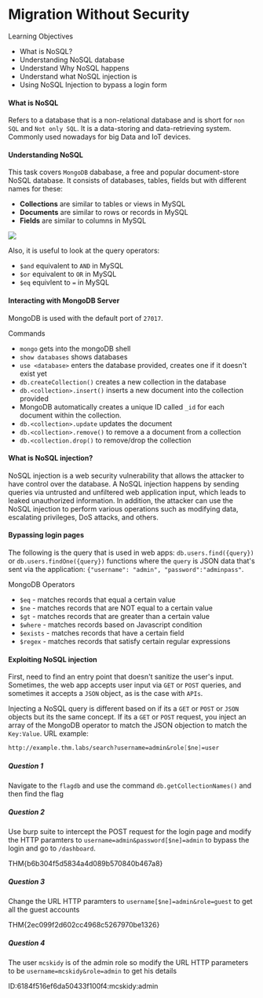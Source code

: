 # Migration Without Security
Learning Objectives  

-   What is NoSQL?
-   Understanding NoSQL database
-   Understand Why NoSQL happens
-   Understand what NoSQL injection is
-   Using NoSQL Injection to bypass a login form

#### What is NoSQL
Refers to a database that is a non-relational database and is short for `non SQL` and 	`Not only SQL`. It is a data-storing and data-retrieving system. Commonly used nowadays for big Data and IoT devices.

#### Understanding NoSQL
This task covers `MongoDB` dababase, a free and popular document-store NoSQL database. It consists of databases, tables, fields but with different names for these:
- **Collections** are similar to tables or views in MySQL
- **Documents** are similar to rows or records in MySQL
- **Fields** are similar to columns in MySQL

![](https://tryhackme-images.s3.amazonaws.com/user-uploads/5d617515c8cd8348d0b4e68f/room-content/753375399860b87237241fbd9ab2af72.png)

Also, it is useful to look at the query operators:
- `$and` equivalent to `AND` in MySQL
- `$or` equivalent to `OR` in MySQL
- `$eq` equivlent to `=` in MySQL

#### Interacting with MongoDB Server
MongoDB is used with the default port of `27017`.

Commands
- `mongo` gets into the mongoDB shell
- `show databases` shows databases
- `use <database>` enters the database provided, creates one if it doesn't exist yet
- `db.createCollection()` creates a new collection in the database
- `db.<collection>.insert()` inserts a new document into the collection provided
- MongoDB automatically creates a unique ID called `_id` for each document within the collection.
- `db.<collection>.update` updates the document
- `db.<collection>.remove()` to remove a a document from a collection
- `db.<collection.drop()` to remove/drop the collection

#### What is NoSQL injection?
NoSQL injection is a web security vulnerability that allows the attacker to have control over the database. A NoSQL injection happens by sending queries via untrusted and unfiltered web application input, which leads to leaked unauthorized information. In addition, the attacker can use the NoSQL injection to perform various operations such as modifying data, escalating privileges, DoS attacks, and others.

#### Bypassing login pages
The following is the query that is used in web apps: `db.users.find({query})` or `db.users.findOne({query})` functions where the `query` is JSON data that's sent via the application: `{"username": "admin", "password":"adminpass"`.

MongoDB Operators
- `$eq` - matches records that equal a certain value
- `$ne` - matches records that are NOT equal to a certain value
- `$gt` - matches records that are greater than a certain value
- `$where` - matches records based on Javascript condition
- `$exists` - matches records that have a certain field
- `$regex` - matches records that satisfy certain regular expressions

#### Exploiting NoSQL injection
First, need to find an entry point that doesn't sanitize the user's input. Sometimes, the web app accepts user input via `GET` or `POST` queries, and sometimes it accepts a `JSON` object, as is the case with `APIs`.

Injecting a NoSQL query is different based on if its a `GET` or `POST` or `JSON` objects but its the same concept. If its a `GET` or `POST` request, you inject an array of the MongoDB operator to match the JSON objection to match the `Key:Value`. URL example:

```scheme
http://example.thm.labs/search?username=admin&role[$ne]=user
```

##### Question 1 
Navigate to the `flagdb` and use the command `db.getCollectionNames()` and then find the flag

##### Question 2
Use burp suite to intercept the POST request for the login page and modify the HTTP paramters to `username=admin&password[$ne]=admin` to bypass the login and go to `/dashboard`.

THM{b6b304f5d5834a4d089b570840b467a8}

##### Question 3
Change the URL HTTP paramters to `username[$ne]=admin&role=guest` to get all the guest accounts

THM{2ec099f2d602cc4968c5267970be1326}

##### Question 4
The user `mcskidy` is of the admin role so modify the URL HTTP parameters to be `username=mcskidy&role=admin` to get his details

ID:6184f516ef6da50433f100f4:mcskidy:admin